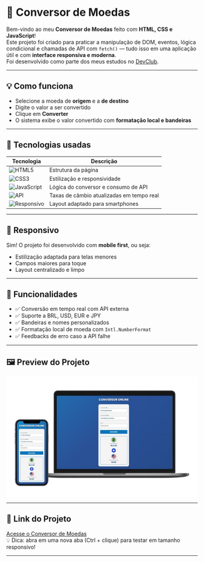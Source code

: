 # 💱 Conversor de Moedas

Bem-vindo ao meu **Conversor de Moedas** feito com **HTML, CSS e JavaScript**!  
Este projeto foi criado para praticar a manipulação de DOM, eventos, lógica condicional e chamadas de API com `fetch()` — tudo isso em uma aplicação útil e com **interface responsiva e moderna**.  
Foi desenvolvido como parte dos meus estudos no <a href="https://rodolfomori.com.br" target="_blank">DevClub</a>.

---

## 💡 Como funciona

- Selecione a moeda de **origem** e a **de destino**
- Digite o valor a ser convertido
- Clique em **Converter**
- O sistema exibe o valor convertido com **formatação local e bandeiras**

---

## 🧪 Tecnologias usadas

| Tecnologia | Descrição |
|------------|------------|
| ![HTML5](https://img.shields.io/badge/HTML5-E34F26?style=flat&logo=html5&logoColor=white) | Estrutura da página |
| ![CSS3](https://img.shields.io/badge/CSS3-1572B6?style=flat&logo=css3&logoColor=white)| Estilização e responsividade |
| ![JavaScript](https://img.shields.io/badge/JavaScript-F7DF1E?style=flat&logo=javascript&logoColor=black)| Lógica do conversor e consumo de API |
| ![API](https://img.shields.io/badge/API-ExchangeRateHost-informational?style=flat&color=7a7a7a)| Taxas de câmbio atualizadas em tempo real |
| ![Responsivo](https://img.shields.io/badge/Responsivo-Mobile%20First-00c4cc?style=flat)| Layout adaptado para smartphones |

---

## 📱 Responsivo

Sim! O projeto foi desenvolvido com **mobile first**, ou seja:
- Estilização adaptada para telas menores
- Campos maiores para toque
- Layout centralizado e limpo

---

## 🔁 Funcionalidades

- ✅ Conversão em tempo real com API externa
- ✅ Suporte a BRL, USD, EUR e JPY
- ✅ Bandeiras e nomes personalizados
- ✅ Formatação local de moeda com `Intl.NumberFormat`
- ✅ Feedbacks de erro caso a API falhe

---

## 🖼️ Preview do Projeto

<div align="center">
  <img src="./assets/ImgMoeda.png" alt="Preview do Projeto" width="650" style="display: block; margin: auto;" />

</div>



---

## 🚀 Link do Projeto
[Acesse o Conversor de Moedas](https://brunowace.github.io/conversor-de-moedas/)  
💡 Dica: abra em uma nova aba (Ctrl + clique) para testar em tamanho responsivo!

---

